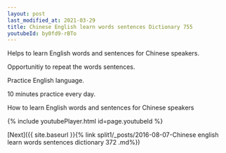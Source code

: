 ```yaml
---
layout: post
last_modified_at: 2021-03-29
title: Chinese English learn words sentences Dictionary 755 
youtubeId: by0fd9-rBTo
---
```

 
 
Helps to learn English words and sentences for Chinese speakers.

Opportunitiy to repeat the words sentences. 

Practice English language. 
 
10 minutes practice every day. 
 
How to learn English words and sentences for Chinese speakers 
 
{% include youtubePlayer.html id=page.youtubeId %}
 
 
[Next]({{ site.baseurl }}{% link  split1/_posts/2016-08-07-Chinese english learn words sentences dictionary 372 .md%})
 
